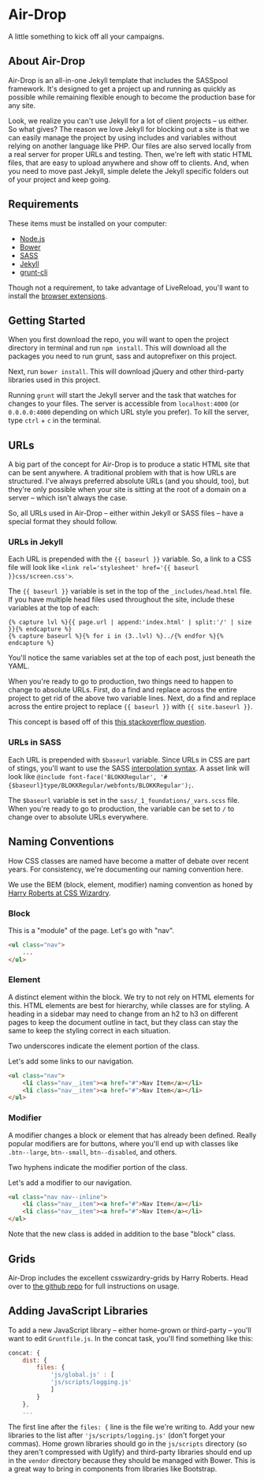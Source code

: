 # Air-Drop

A little something to kick off all your campaigns.

## About Air-Drop

Air-Drop is an all-in-one Jekyll template that includes the SASSpool framework. It's designed to get a project up and running as quickly as possible while remaining flexible enough to become the production base for any site.

Look, we realize you can't use Jekyll for a lot of client projects – us either. So what gives? The reason we love Jekyll for blocking out a site is that we can easily manage the project by using includes and variables without relying on another language like PHP. Our files are also served locally from a real server for proper URLs and testing. Then, we're left with static HTML files, that are easy to upload anywhere and show off to clients. And, when you need to move past Jekyll, simple delete the Jekyll specific folders out of your project and keep going.

## Requirements

These items must be installed on your computer:

* [Node.js](http://nodejs.org)
* [Bower](http://bower.io)
* [SASS](http://sass-lang.com)
* [Jekyll](http://jekyllrb.com)
* [grunt-cli](http://gruntjs.com/getting-started#installing-the-cli)

Though not a requirement, to take advantage of LiveReload, you'll want to install the [browser extensions](http://feedback.livereload.com/knowledgebase/articles/86242-how-do-i-install-and-use-the-browser-extensions-).

## Getting Started

When you first download the repo, you will want to open the project directory in terminal and run `npm install`. This will download all the packages you need to run grunt, sass and autoprefixer on this project.

Next, run `bower install`. This will download jQuery and other third-party libraries used in this project.

Running `grunt` will start the Jekyll server and the task that watches for changes to your files. The server is accessible from `localhost:4000` (or `0.0.0.0:4000` depending on which URL style you prefer). To kill the server, type `ctrl` + `c` in the terminal.

## URLs

A big part of the concept for Air-Drop is to produce a static HTML site that can be sent anywhere. A traditional problem with that is how URLs are structured. I've always preferred absolute URLs (and you should, too), but they're only possible when your site is sitting at the root of a domain on a server – which isn't always the case.

So, all URLs used in Air-Drop – either within Jekyll or SASS files – have a special format they should follow.

### URLs in Jekyll

Each URL is prepended with the `{{ baseurl }}` variable. So, a link to a CSS file will look like `<link rel='stylesheet' href='{{ baseurl }}css/screen.css'>`.

The `{{ baseurl }}` variable is set in the top of the `_includes/head.html` file. If you have multiple head files used throughout the site, include these variables at the top of each:

``` liquid
{% capture lvl %}{{ page.url | append:'index.html' | split:'/' | size }}{% endcapture %}
{% capture baseurl %}{% for i in (3..lvl) %}../{% endfor %}{% endcapture %}
```

You'll notice the same variables set at the top of each post, just beneath the YAML.

When you're ready to go to production, two things need to happen to change to absolute URLs. First, do a find and replace across the entire project to get rid of the above two variable lines. Next, do a find and replace across the entire project to replace `{{ baseurl }}` with `{{ site.baseurl }}`.

This concept is based off of this [this stackoverflow question](http://stackoverflow.com/questions/7985081/how-to-deploy-a-jekyll-site-locally-with-css-js-and-background-images-included).

### URLs in SASS

Each URL is prepended with `$baseurl` variable. Since URLs in CSS are part of stings, you'll want to use the SASS [interpolation syntax](http://sass-lang.com/documentation/file.SASS_REFERENCE.html#interpolation_). A asset link will look like `@include font-face('BLOKKRegular', '#{$baseurl}type/BLOKKRegular/webfonts/BLOKKRegular');`.

The `$baseurl` variable is set in the `sass/_1_foundations/_vars.scss` file. When you're ready to go to production, the variable can be set to `/` to change over to absolute URLs everywhere.

## Naming Conventions

How CSS classes are named have become a matter of debate over recent years. For consistency, we're documenting our naming convention here.

We use the BEM (block, element, modifier) naming convention as honed by [Harry Roberts at CSS Wizardry](http://csswizardry.com/2013/01/mindbemding-getting-your-head-round-bem-syntax/).

### Block

This is a "module" of the page. Let's go with "nav".

``` html
<ul class="nav">
    ...
</ul>
```

### Element

A distinct element within the block. We try to not rely on HTML elements for this. HTML elements are best for hierarchy, while classes are for styling. A heading in a sidebar may need to change from an h2 to h3 on different pages to keep the document outline in tact, but they class can stay the same to keep the styling correct in each situation.

Two underscores indicate the element portion of the class.

Let's add some links to our navigation.

``` html
<ul class="nav">
    <li class="nav__item"><a href="#">Nav Item</a></li>
    <li class="nav__item"><a href="#">Nav Item</a></li>
</ul>
```

### Modifier

A modifier changes a block or element that has already been defined. Really popular modifiers are for buttons, where you'll end up with classes like `.btn--large`, `btn--small`, `btn--disabled`, and others.

Two hyphens indicate the modifier portion of the class.

Let's add a modifier to our navigation.

``` html
<ul class="nav nav--inline">
    <li class="nav__item"><a href="#">Nav Item</a></li>
    <li class="nav__item"><a href="#">Nav Item</a></li>
</ul>
```

Note that the new class is added in addition to the base "block" class.

## Grids

Air-Drop includes the excellent csswizardry-grids by Harry Roberts. Head over to [the github repo](https://github.com/csswizardry/csswizardry-grids/) for full instructions on usage.

## Adding JavaScript Libraries

To add a new JavaScript library – either home-grown or third-party – you'll want to edit `Gruntfile.js`. In the concat task, you'll find something like this:

``` javascript
concat: {
    dist: {
        files: {
            'js/global.js' : [
            'js/scripts/logging.js'
            ]
        }
    },
    ...
```

The first line after the `files: {` line is the file we're writing to. Add your new libraries to the list after `'js/scripts/logging.js'` (don't forget your commas). Home grown libraries should go in the `js/scripts` directory (so they aren't compressed with Uglify) and third-party libraries should end up in the `vendor` directory because they should be managed with Bower. This is a great way to bring in components from libraries like Bootstrap.